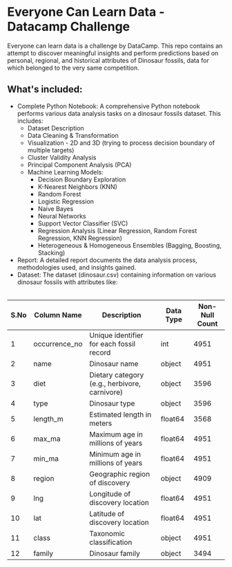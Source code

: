 <h1>Everyone Can Learn Data - Datacamp Challenge</h1>

<p>Everyone can learn data is a challenge by DataCamp. This repo contains an attempt to discover meaningful insights and perform predictions based on personal, regional, and historical attributes of Dinosaur fossils, data for which belonged to the very same competition.</p>

<h2>What's included:</h2>

<ul>
<li>
Complete Python Notebook: A comprehensive Python notebook performs various data analysis tasks on a dinosaur fossils dataset. This includes:
<ul>
<li>Dataset Description</li>
<li>Data Cleaning & Transformation</li>
<li>Visualization - 2D and 3D (trying to process decision boundary of multiple targets)</li>
<li>Cluster Validity Analysis</li>
<li>Principal Component Analysis (PCA)</li>
<li>Machine Learning Models:
<ul>
<li>Decision Boundary Exploration</li>
<li>K-Nearest Neighbors (KNN)</li>
<li>Random Forest</li>
<li>Logistic Regression</li>
<li>Naive Bayes</li>
<li>Neural Networks</li>
<li>Support Vector Classifier (SVC)</li>
<li>Regression Analysis (Linear Regression, Random Forest Regression, KNN Regression)</li>
<li>Heterogeneous & Homogeneous Ensembles (Bagging, Boosting, Stacking)</li>
</ul>
</li>
</ul>
<li>
Report: A detailed report documents the data analysis process, methodologies used, and insights gained.
</li>
<li>
Dataset: The dataset (dinosaur.csv) containing information on various dinosaur fossils with attributes like:
</li>
<br>
</ul>
<table>
<thead>
<tr>
<th>S.No</th>
<th>Column Name</th>
<th>Description</th>
<th>Data Type</th>
<th>Non-Null Count</th>
</tr>
</thead>
<tbody>
<tr>
<td>1</td>
<td>occurrence_no</td>
<td>Unique identifier for each fossil record</td>
<td>int</td>
<td>4951</td>
</tr>
<tr>
<td>2</td>
<td>name</td>
<td>Dinosaur name</td>
<td>object</td>
<td>4951</td>
</tr>
<tr>
<td>3</td>
<td>diet</td>
<td>Dietary category (e.g., herbivore, carnivore)</td>
<td>object</td>
<td>3596</td>
</tr>
<tr>
<td>4</td>
<td>type</td>
<td>Dinosaur type</td>
<td>object</td>
<td>3596</td>
</tr>
<tr>
<td>5</td>
<td>length_m</td>
<td>Estimated length in meters</td>
<td>float64</td>
<td>3568</td>
</tr>
<tr>
<td>6</td>
<td>max_ma</td>
<td>Maximum age in millions of years</td>
<td>float64</td>
<td>4951</td>
</tr>
<tr>
<td>7</td>
<td>min_ma</td>
<td>Minimum age in millions of years</td>
<td>float64</td>
<td>4951</td>
</tr>
<tr>
<td>8</td>
<td>region</td>
<td>Geographic region of discovery</td>
<td>object</td>
<td>4909</td>
</tr>
<tr>
<td>9</td>
<td>lng</td>
<td>Longitude of discovery location</td>
<td>float64</td>
<td>4951</td>
</tr>
<tr>
<td>10</td>
<td>lat</td>
<td>Latitude of discovery location</td>
<td>float64</td>
<td>4951</td>
</tr>
<tr>
<td>11</td>
<td>class</td>
<td>Taxonomic classification</td>
<td>object</td>
<td>4951</td>
</tr>
<tr>
<td>12</td>
<td>family</td>
<td>Dinosaur family</td>
<td>object</td>
<td>3494</td>
</tr>
</tbody>
</table>


